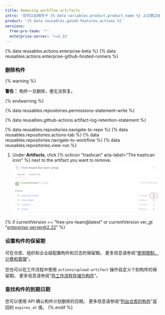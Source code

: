 ```yaml
---
title: Removing workflow artifacts
intro: '您可以在构件于 {% data variables.product.product_name %} 上过期之前删除它们，回收已经使用的 {% data variables.product.prodname_actions %} 存储。'
product: '{% data reusables.gated-features.actions %}'
versions:
  free-pro-team: '*'
  enterprise-server: '>=2.22'
---
```


{% data reusables.actions.enterprise-beta %}
{% data reusables.actions.enterprise-github-hosted-runners %}

### 删除构件

{% warning %}

**警告：** 构件一旦删除，便无法恢复。

{% endwarning %}

{% data reusables.repositories.permissions-statement-write %}

{% data reusables.github-actions.artifact-log-retention-statement %}

{% data reusables.repositories.navigate-to-repo %}
{% data reusables.repositories.actions-tab %}
{% data reusables.repositories.navigate-to-workflow %}
{% data reusables.repositories.view-run %}
1. Under **Artifacts**, click {% octicon "trashcan" aria-label="The trashcan icon" %} next to the artifact you want to remove. ![删除构件下拉菜单](/assets/images/help/repository/actions-delete-artifact.png)

{% if currentVersion == "free-pro-team@latest" or currentVersion ver_gt "enterprise-server@2.22" %}
### 设置构件的保留期

可在仓库、组织和企业级配置构件和日志的保留期。 更多信息请参阅“[使用限制、计费和管理](/actions/reference/usage-limits-billing-and-administration#artifact-and-log-retention-policy)”。

您也可以在工作流程中使用 `actions/upload-artifact` 操作自定义个别构件的保留期。 更多信息请参阅“[将工作流程存储为构件](/actions/guides/storing-workflow-data-as-artifacts#configuring-a-custom-artifact-retention-period)”。

### 查找构件的到期日期

您可以使用 API 确认构件计划删除的日期。 更多信息请参阅“[列出仓库的构件](/rest/reference/actions#artifacts)”返回的 `expires_at` 值。
{% endif %}